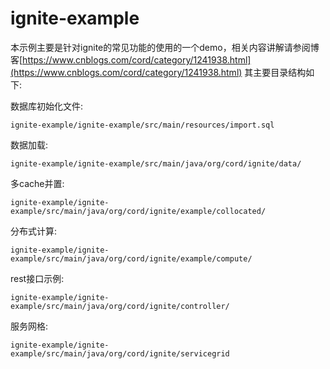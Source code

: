 # ignite-example

本示例主要是针对ignite的常见功能的使用的一个demo，相关内容讲解请参阅博客[https://www.cnblogs.com/cord/category/1241938.html](https://www.cnblogs.com/cord/category/1241938.html)
其主要目录结构如下:

数据库初始化文件:

`ignite-example/ignite-example/src/main/resources/import.sql`



数据加载:

`ignite-example/ignite-example/src/main/java/org/cord/ignite/data/`



多cache并置:

`ignite-example/ignite-example/src/main/java/org/cord/ignite/example/collocated/`



分布式计算:

`ignite-example/ignite-example/src/main/java/org/cord/ignite/example/compute/`



rest接口示例:

`ignite-example/ignite-example/src/main/java/org/cord/ignite/controller/`


服务网格:

`ignite-example/ignite-example/src/main/java/org/cord/ignite/servicegrid`
